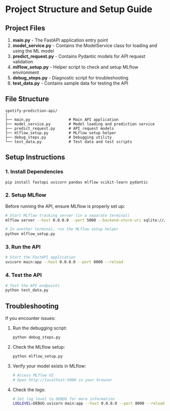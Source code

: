 # Project Structure and Setup Guide

## Project Files


1. **main.py** - The FastAPI application entry point
2. **model_service.py** - Contains the ModelService class for loading and using the ML model
3. **predict_request.py** - Contains Pydantic models for API request validation
4. **mlflow_setup.py** - Helper script to check and setup MLflow environment
5. **debug_steps.py** - Diagnostic script for troubleshooting
6. **test_data.py** - Contains sample data for testing the API

## File Structure

```
spotify-prediction-api/
│
├── main.py                 # Main API application
├── model_service.py        # Model loading and prediction service
├── predict_request.py      # API request models
├── mlflow_setup.py         # MLflow setup helper
├── debug_steps.py          # Debugging utility
└── test_data.py            # Test data and test scripts
```

## Setup Instructions

### 1. Install Dependencies

```bash
pip install fastapi uvicorn pandas mlflow scikit-learn pydantic
```

### 2. Setup MLflow

Before running the API, ensure MLflow is properly set up:

```bash
# Start MLflow tracking server (in a separate terminal)
mlflow server --host 0.0.0.0 --port 5000 --backend-store-uri sqlite:///mlflow.db

# In another terminal, run the MLflow setup helper
python mlflow_setup.py
```

### 3. Run the API

```bash
# Start the FastAPI application
uvicorn main:app --host 0.0.0.0 --port 8000 --reload
```

### 4. Test the API

```bash
# Test the API endpoints
python test_data.py
```

## Troubleshooting

If you encounter issues:

1. Run the debugging script:
   ```bash
   python debug_steps.py
   ```

2. Check the MLflow setup:
   ```bash
   python mlflow_setup.py
   ```

3. Verify your model exists in MLflow:
   ```bash
   # Access MLflow UI
   # Open http://localhost:5000 in your browser
   ```

4. Check the logs:
   ```bash
   # Set log level to DEBUG for more information
   LOGLEVEL=DEBUG uvicorn main:app --host 0.0.0.0 --port 8000 --reload --log-level debug
   ```
